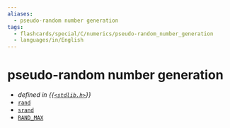 ```yaml
---
aliases:
  - pseudo-random number generation
tags:
  - flashcards/special/C/numerics/pseudo-random_number_generation
  - languages/in/English
---
```


# pseudo-random number generation

- _defined in {{[`<stdlib.h>`](../../../general/C%20standard%20library.md)}}_
- [`rand`](pseudo-random%20number%20generation/rand.md)
- [`srand`](pseudo-random%20number%20generation/srand.md)
- [`RAND_MAX`](pseudo-random%20number%20generation/RAND_MAX.md) <!--SR:!2024-05-19,198,310-->
